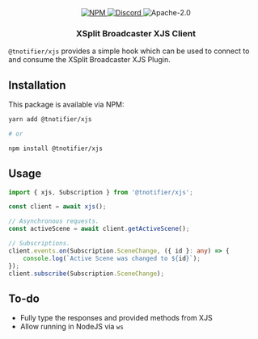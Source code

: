 <div align="center">
    <a href="https://www.npmjs.com/package/@tnotifier/xjs" target="_blank">
        <img src="https://img.shields.io/npm/v/@tnotifier/xjs?style=flat-square" alt="NPM" />
    </a>
    <a href="https://discord.gg/XMrHXtN" target="_blank">
        <img src="https://img.shields.io/discord/123906549860139008?color=7289DA&label=discord&logo=discord&logoColor=FFFFFF&style=flat-square" alt="Discord" />
    </a>
    <img src="https://img.shields.io/npm/l/@tnotifier/xjs?style=flat-square" alt="Apache-2.0" />
    <h3>XSplit Broadcaster XJS Client</h3>
</div>

`@tnotifier/xjs` provides a simple hook which can be used to connect to and consume the XSplit Broadcaster XJS Plugin.

## Installation

This package is available via NPM:

```bash
yarn add @tnotifier/xjs

# or

npm install @tnotifier/xjs
```

## Usage

```typescript
import { xjs, Subscription } from '@tnotifier/xjs';

const client = await xjs();

// Asynchronous requests.
const activeScene = await client.getActiveScene();

// Subscriptions.
client.events.on(Subscription.SceneChange, ({ id }: any) => {
    console.log(`Active Scene was changed to ${id}`);
});
client.subscribe(Subscription.SceneChange);
```

## To-do

- Fully type the responses and provided methods from XJS
- Allow running in NodeJS via `ws`
